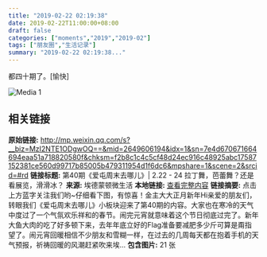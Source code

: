 ```yaml
---
title: "2019-02-22 02:19:38"
date: 2019-02-22T11:00:00+08:00
draft: false
categories: ["moments","2019","2019-02"]
tags: ["朋友圈","生活记录"]
summary: "2019-02-22 02:19:38..."
---
```


都四十期了。[愉快]

![Media 1](/Moments/photos/2019-02-22/201902220219380.jpg)

## 相关链接

**原始链接:** http://mp.weixin.qq.com/s?__biz=MzI2NTE1ODgwOQ==&mid=2649606194&idx=1&sn=7e4d670671664694eaa51a718820580f&chksm=f2b8c1c4c5cf48d24ec916c48925abc17587152381ce560d99717b85005b479311954d1f6dc6&mpshare=1&scene=2&srcid=#rd
**链接标题:** 第40期《爱屯周末去哪儿》| 2.22 - 24 拉丁舞，芭蕾舞？还是看展览，滑滑冰？
**来源:** 埃德蒙顿微生活
**本地链接:** [查看完整内容](/link_content/2019/02/2019-02-22-1/link_content/)
**链接摘要:** 点击上方蓝字关注我们哟~仔细看下图，有惊喜！金主大大正月新年Hi亲爱的朋友们，转眼我们《爱屯周末去哪儿》小板块迎来了第40期的内容。大家也在寒冷的天气中度过了一个气氛欢乐祥和的春节。闹完元宵就意味着这个节日彻底过完了。新年大鱼大肉的吃了好多顿下来，去年年底立好的Flag准备要减肥多少斤可算是甭指望了。闹元宵回暖相信不少朋友和雪糊一样，在过去的几周每天都在抱着手机的天气预报，祈祷回暖的风潮赶紧吹来埃...
**包含图片:** 21 张

